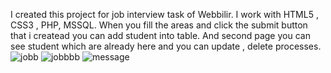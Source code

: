 I created this project for job interview task of Webbilir. I work with HTML5 , CSS3 , PHP, MSSQL. 
When you fill the areas and click the submit button that i createad you can add student into table. 
And second page you can see student which are already here and you can update , delete processes. 
![jobb](https://github.com/IlhanBal57/Job-Interview--Task/assets/167097961/e58d2447-e4cd-4b8a-accb-e087156e36b1)
![jobbbb](https://github.com/IlhanBal57/Job-Interview--Task/assets/167097961/38756c31-f63a-4dfe-b8ff-8c60a3474b63)
![message](https://github.com/IlhanBal57/Job-Interview--Task/assets/167097961/f1c33815-88bd-42fb-ab03-d00b8c3c1028)
